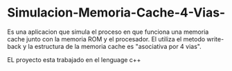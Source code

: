 # Simulacion-Memoria-Cache-4-Vias-
Es una aplicacion que simula el proceso en que funciona una memoria cache junto con la memoria ROM y el procesador.
El utiliza el metodo write-back y la estructura de la memoria cache es "asociativa por 4 vias".

EL proyecto esta trabajado en el lenguage c++ 
